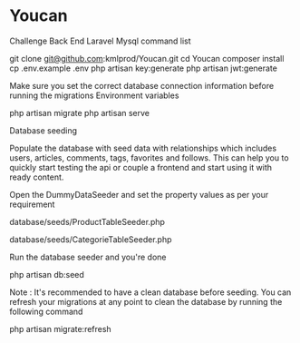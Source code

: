 # Youcan
 Challenge Back End Laravel Mysql
 command list

git clone git@github.com:kmlprod/Youcan.git
cd Youcan
composer install
cp .env.example .env
php artisan key:generate
php artisan jwt:generate 

Make sure you set the correct database connection information before running the migrations Environment variables

php artisan migrate
php artisan serve

Database seeding

Populate the database with seed data with relationships which includes users, articles, comments, tags, favorites and follows. This can help you to quickly start testing the api or couple a frontend and start using it with ready content.

Open the DummyDataSeeder and set the property values as per your requirement

database/seeds/ProductTableSeeder.php

database/seeds/CategorieTableSeeder.php

Run the database seeder and you're done

php artisan db:seed

Note : It's recommended to have a clean database before seeding. You can refresh your migrations at any point to clean the database by running the following command

php artisan migrate:refresh



